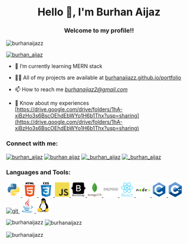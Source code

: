 <h1 align="center">Hello 👋, I'm Burhan Aijaz</h1>
<h3 align="center">Welcome to my profile!!</h3>

<p align="left"> <img
        src="https://komarev.com/ghpvc/?username=burhanaijazz&label=Profile%20views&color=0e75b6&style=flat"
        alt="burhanaijazz" /> </p>

<p align="left"> <a href="https://twitter.com/_burhan_aijaz_" target="blank"><img
            src="https://img.shields.io/twitter/follow/_burhan_aijaz_?logo=twitter&style=for-the-badge"
            alt="burhan_aijaz" /></a> </p>

- 🌱 I’m currently learning MERN stack

- 👨‍💻 All of my projects are available at [burhanaijazz.github.io/portfolio](burhanaijazz.github.io/portfolio)

- 📫 How to reach me *burhanaijaz2@gmail.com*

- 📄 Know about my experiences
[https://drive.google.com/drive/folders/1hA-xiBzHo3s6BscOEhdEbWYo1H6b1Thx?usp=sharing](https://drive.google.com/drive/folders/1hA-xiBzHo3s6BscOEhdEbWYo1H6b1Thx?usp=sharing)

<h3 align="left">Connect with me:</h3>
<p align="left">
    <a href="https://twitter.com/_burhan_aijaz_" target="blank"><img align="center"
            src="https://raw.githubusercontent.com/rahuldkjain/github-profile-readme-generator/master/src/images/icons/Social/twitter.svg"
            alt="burhan_aijaz" height="30" width="40" /></a>
    <a href="https://www.linkedin.com/in/burhanaijaz/" target="blank"><img align="center"
            src="https://raw.githubusercontent.com/rahuldkjain/github-profile-readme-generator/master/src/images/icons/Social/linked-in-alt.svg"
            alt="burhan aijaz" height="30" width="40" /></a>
    <a href="https://instagram.com/_burhan_aijaz" target="blank"><img align="center"
            src="https://raw.githubusercontent.com/rahuldkjain/github-profile-readme-generator/master/src/images/icons/Social/instagram.svg"
            alt="_burhan_aijaz" height="30" width="40" /></a>
    <a href="https://www.leetcode.com/_burhan_aijaz" target="blank"><img align="center"
            src="https://raw.githubusercontent.com/rahuldkjain/github-profile-readme-generator/master/src/images/icons/Social/leet-code.svg"
            alt="_burhan_aijaz" height="30" width="40" /></a>
</p>

<h3 align="left">Languages and Tools:</h3>
<p align="left">
    <a href="https://www.python.org" target="_blank" rel="noreferrer"> <img
            src="https://raw.githubusercontent.com/devicons/devicon/master/icons/python/python-original.svg"
            alt="python" width="40" height="40" /> </a>
    <a href="https://www.w3.org/html/" target="_blank" rel="noreferrer"> <img
            src="https://raw.githubusercontent.com/devicons/devicon/master/icons/html5/html5-original-wordmark.svg"
            alt="html5" width="40" height="40" /> </a>
    <a href="https://www.w3schools.com/css/" target="_blank" rel="noreferrer"> <img
            src="https://raw.githubusercontent.com/devicons/devicon/master/icons/css3/css3-original-wordmark.svg"
            alt="css3" width="40" height="40" /> </a>
    <a href="https://developer.mozilla.org/en-US/docs/Web/JavaScript" target="_blank" rel="noreferrer"> <img
            src="https://raw.githubusercontent.com/devicons/devicon/master/icons/javascript/javascript-original.svg"
            alt="javascript" width="40" height="40" /> </a>
    <a href="https://getbootstrap.com" target="_blank" rel="noreferrer"> <img
            src="https://raw.githubusercontent.com/devicons/devicon/master/icons/bootstrap/bootstrap-plain-wordmark.svg"
            alt="bootstrap" width="40" height="40" /> </a>
    <a href="https://www.mongodb.com/" target="_blank" rel="noreferrer"> <img
            src="https://raw.githubusercontent.com/devicons/devicon/master/icons/mongodb/mongodb-original-wordmark.svg"
            alt="mongodb" width="40" height="40" /> </a>
    <a href="https://expressjs.com" target="_blank" rel="noreferrer">
        <img src="https://raw.githubusercontent.com/devicons/devicon/master/icons/express/express-original-wordmark.svg"
            alt="express" width="40" height="40" /> </a>
    <a href="https://reactjs.org/" target="_blank" rel="noreferrer">
        <img src="https://raw.githubusercontent.com/devicons/devicon/master/icons/react/react-original-wordmark.svg"
            alt="react" width="40" height="40" /> </a>
    <a href="https://nodejs.org" target="_blank" rel="noreferrer">
        <img src="https://raw.githubusercontent.com/devicons/devicon/master/icons/nodejs/nodejs-original-wordmark.svg"
            alt="nodejs" width="40" height="40" /> </a>
    <a href="https://www.cprogramming.com/" target="_blank" rel="noreferrer"> <img
            src="https://raw.githubusercontent.com/devicons/devicon/master/icons/c/c-original.svg" alt="c" width="40"
            height="40" /> </a>
    <a href="https://www.w3schools.com/cpp/" target="_blank" rel="noreferrer"> <img
            src="https://raw.githubusercontent.com/devicons/devicon/master/icons/cplusplus/cplusplus-original.svg"
            alt="cplusplus" width="40" height="40" /> </a>
    <a href="https://git-scm.com/" target="_blank" rel="noreferrer"> <img
            src="https://www.vectorlogo.zone/logos/git-scm/git-scm-icon.svg" alt="git" width="40" height="40" /> </a>
    <a href="https://www.java.com" target="_blank" rel="noreferrer">
        <img src="https://raw.githubusercontent.com/devicons/devicon/master/icons/java/java-original.svg" alt="java"
            width="40" height="40" /> </a>
    <a href="https://www.linux.org/" target="_blank" rel="noreferrer"> <img
            src="https://raw.githubusercontent.com/devicons/devicon/master/icons/linux/linux-original.svg" alt="linux"
            width="40" height="40" /> </a>
</p>
<p><img align="left"
        src="https://github-readme-stats.vercel.app/api/top-langs?username=burhanaijazz&show_icons=true&locale=en&layout=compact"
        alt="burhanaijazz" /></p>
<p>&nbsp;<img align="center"
        src="https://github-readme-stats.vercel.app/api?username=burhanaijazz&show_icons=true&locale=en"
        alt="burhanaijazz" /></p>
<p><img align="center" src="https://github-readme-streak-stats.herokuapp.com/?user=burhanaijazz&" alt="burhanaijazz" />
</p>
